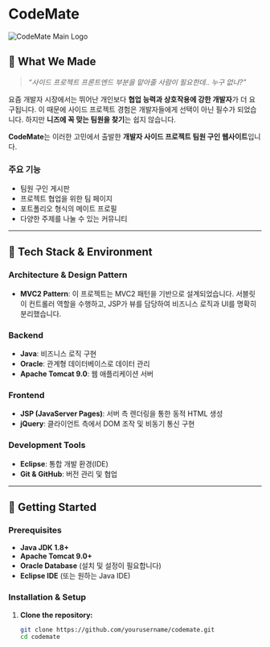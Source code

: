 # CodeMate

![CodeMate Main Logo](https://prod-files-secure.s3.us-west-2.amazonaws.com/621b3c2b-96c7-4aa6-aaee-59def634f55a/9c06900e-e01b-4010-9544-6d0c8011005a/88879bbd-e0e9-4d11-84e3-8f24d966010a.png)

## 📖 What We Made

> *“사이드 프로젝트 프론트엔드 부분을 맡아줄 사람이 필요한데.. 누구 없나?”*

요즘 개발자 시장에서는 뛰어난 개인보다 **협업 능력과 상호작용에 강한 개발자**가 더 요구됩니다. 이 때문에 사이드 프로젝트 경험은 개발자들에게 선택이 아닌 필수가 되었습니다. 하지만 **니즈에 꼭 맞는 팀원을 찾기**는 쉽지 않습니다.

**CodeMate**는 이러한 고민에서 출발한 **개발자 사이드 프로젝트 팀원 구인 웹사이트**입니다.

### 주요 기능
- 팀원 구인 게시판
- 프로젝트 협업을 위한 팀 페이지
- 포트폴리오 형식의 메이트 프로필
- 다양한 주제를 나눌 수 있는 커뮤니티

---

## 🔧 Tech Stack & Environment

### Architecture & Design Pattern
- **MVC2 Pattern**: 이 프로젝트는 MVC2 패턴을 기반으로 설계되었습니다. 서블릿이 컨트롤러 역할을 수행하고, JSP가 뷰를 담당하여 비즈니스 로직과 UI를 명확히 분리했습니다.

### Backend
- **Java**: 비즈니스 로직 구현
- **Oracle**: 관계형 데이터베이스로 데이터 관리
- **Apache Tomcat 9.0**: 웹 애플리케이션 서버

### Frontend
- **JSP (JavaServer Pages)**: 서버 측 렌더링을 통한 동적 HTML 생성
- **jQuery**: 클라이언트 측에서 DOM 조작 및 비동기 통신 구현

### Development Tools
- **Eclipse**: 통합 개발 환경(IDE)
- **Git & GitHub**: 버전 관리 및 협업

---

## 🚀 Getting Started

### Prerequisites
- **Java JDK 1.8+**
- **Apache Tomcat 9.0+**
- **Oracle Database** (설치 및 설정이 필요합니다)
- **Eclipse IDE** (또는 원하는 Java IDE)

### Installation & Setup

1. **Clone the repository:**

   ```bash
   git clone https://github.com/yourusername/codemate.git
   cd codemate
